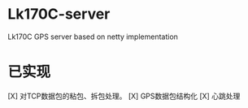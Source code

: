 # Lk170C-server
Lk170C GPS server based on netty implementation

# 已实现 

 [X] 对TCP数据包的粘包、拆包处理。
 [X] GPS数据包结构化
 [X] 心跳处理

